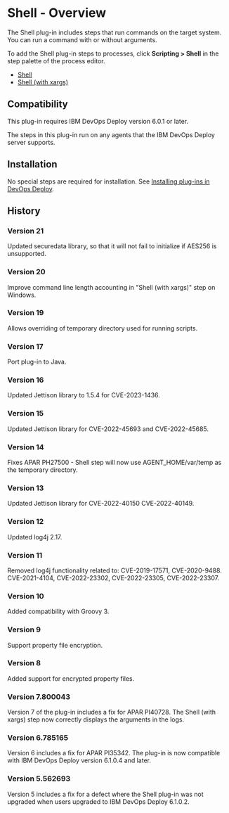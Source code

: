 
# Shell - Overview

The Shell plug-in includes steps that run commands on the target system. You can run a command with or without arguments.

To add the Shell plug-in steps to processes, click **Scripting > Shell** in the step palette of the process editor.

* [Shell](steps#shell)
* [Shell (with xargs)](steps#shell_(with_xargs))

## Compatibility

This plug-in requires IBM DevOps Deploy version 6.0.1 or later.

The steps in this plug-in run on any agents that the IBM DevOps Deploy server supports.

## Installation

No special steps are required for installation. See [Installing plug-ins in DevOps Deploy](https://community.ibm.com/community/user/wasdevops/blogs/laurel-dickson-bull1/2022/06/13/install-plugins "Installing plug-ins in DevOps Deploy").

## History

### Version 21

Updated securedata library, so that it will not fail to initialize if AES256 is unsupported.

### Version 20

Improve command line length accounting in "Shell (with xargs)" step on Windows.

### Version 19

Allows overriding of temporary directory used for running scripts. 

### Version 17

Port plug-in to Java.

### Version 16

Updated Jettison library to 1.5.4 for CVE-2023-1436.

### Version 15

Updated Jettison library for CVE-2022-45693 and CVE-2022-45685.

### Version 14

Fixes APAR PH27500 - Shell step will now use AGENT_HOME/var/temp as the temporary directory.

### Version 13

Updated Jettison library for CVE-2022-40150 CVE-2022-40149.

### Version 12

Updated log4j 2.17.

### Version 11

Removed log4j functionality related to: CVE-2019-17571, CVE-2020-9488. CVE-2021-4104, CVE-2022-23302, CVE-2022-23305, CVE-2022-23307.

### Version 10

Added compatibility with Groovy 3.

### Version 9

Support property file encryption.

### Version 8

Added support for encrypted property files.

### Version 7.800043

Version 7 of the plug-in includes a fix for APAR PI40728. The Shell (with xargs) step now correctly displays the arguments in the logs.

### Version 6.785165

Version 6 includes a fix for APAR PI35342. The plug-in is now compatible with IBM DevOps Deploy version 6.1.0.4 and later.

### Version 5.562693

Version 5 includes a fix for a defect where the Shell plug-in was not upgraded when users upgraded to IBM DevOps Deploy 6.1.0.2.

